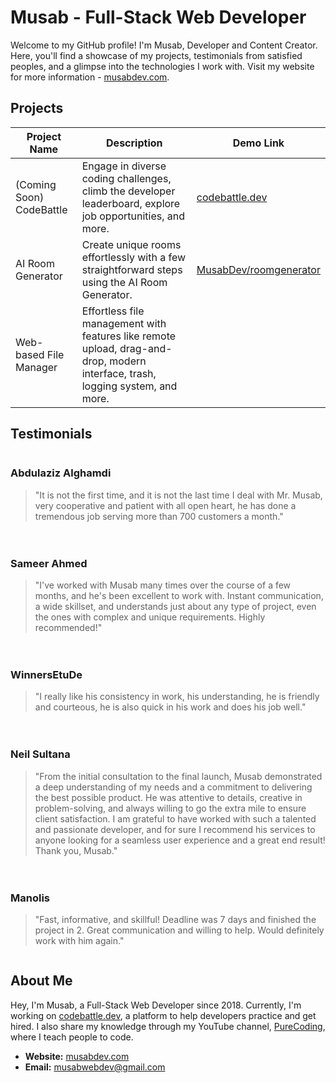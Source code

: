 # Musab - Full-Stack Web Developer

Welcome to my GitHub profile! I'm Musab, Developer and Content Creator. Here, you'll find a showcase of my projects, testimonials from satisfied peoples, and a glimpse into the technologies I work with. Visit my website for more information - [musabdev.com](https://musabdev.com).

## Projects

| Project Name            | Description                                                                                      | Demo Link                                              |
|-------------------------|--------------------------------------------------------------------------------------------------|--------------------------------------------------------|
| (Coming Soon) CodeBattle| Engage in diverse coding challenges, climb the developer leaderboard, explore job opportunities, and more. | [codebattle.dev](https://codebattle.dev) |
| AI Room Generator       | Create unique rooms effortlessly with a few straightforward steps using the AI Room Generator.    | [MusabDev/roomgenerator](https://github.com/MusabDev/roomgenerator)                                              |
| Web-based File Manager  | Effortless file management with features like remote upload, drag-and-drop, modern interface, trash, logging system, and more. |                                   |

## Testimonials

<div style="display: grid; grid-template-columns: repeat(auto-fill, minmax(300px, 1fr)); gap: 20px;">

  <div>
    <h3>Abdulaziz Alghamdi</h3>
    <blockquote>"It is not the first time, and it is not the last time I deal with Mr. Musab, very cooperative and patient with all open heart, he has done a tremendous job serving more than 700 customers a month."</blockquote>
  </div>

  <div>
    <h3>Sameer Ahmed</h3>
    <blockquote>"I've worked with Musab many times over the course of a few months, and he's been excellent to work with. Instant communication, a wide skillset, and understands just about any type of project, even the ones with complex and unique requirements. Highly recommended!"</blockquote>
  </div>

  <div>
    <h3>WinnersEtuDe</h3>
    <blockquote>"I really like his consistency in work, his understanding, he is friendly and courteous, he is also quick in his work and does his job well."</blockquote>
  </div>

  <div>
    <h3>Neil Sultana</h3>
    <blockquote>"From the initial consultation to the final launch, Musab demonstrated a deep understanding of my needs and a commitment to delivering the best possible product. He was attentive to details, creative in problem-solving, and always willing to go the extra mile to ensure client satisfaction. I am grateful to have worked with such a talented and passionate developer, and for sure I recommend his services to anyone looking for a seamless user experience and a great end result! Thank you, Musab."</blockquote>
  </div>

  <div>
    <h3>Manolis</h3>
    <blockquote>"Fast, informative, and skillful! Deadline was 7 days and finished the project in 2. Great communication and willing to help. Would definitely work with him again."</blockquote>
  </div>
</div>

## About Me

Hey, I'm Musab, a Full-Stack Web Developer since 2018. Currently, I'm working on [codebattle.dev](https://codebattle.dev), a platform to help developers practice and get hired. I also share my knowledge through my YouTube channel, [PureCoding](https://www.youtube.com/PureCoding), where I teach people to code.

- **Website:** [musabdev.com](https://musabdev.com)
- **Email:** musabwebdev@gmail.com
